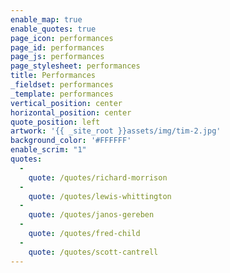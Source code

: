```yaml
---
enable_map: true
enable_quotes: true
page_icon: performances
page_id: performances
page_js: performances
page_stylesheet: performances
title: Performances
_fieldset: performances
_template: performances
vertical_position: center
horizontal_position: center
quote_position: left
artwork: '{{ _site_root }}assets/img/tim-2.jpg'
background_color: '#FFFFFF'
enable_scrim: "1"
quotes:
  - 
    quote: /quotes/richard-morrison
  - 
    quote: /quotes/lewis-whittington
  - 
    quote: /quotes/janos-gereben
  - 
    quote: /quotes/fred-child
  - 
    quote: /quotes/scott-cantrell
---
```













